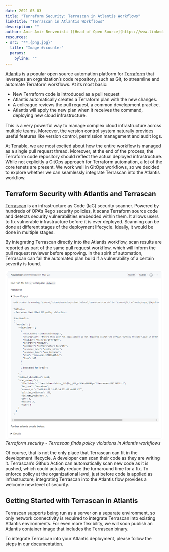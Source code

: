 ```yaml
---
date: 2021-05-03
title: "Terraform Security: Terrascan in Atlantis Workflows"
linkTitle: "Terrascan in Atlantis Workflows"
description: ""
author: Amir Amir Benvenisti ([Head of Open Source](https://www.linkedin.com/in/amir-benvenisti/))
resources:
- src: "**.{png,jpg}"
  title: "Image #:counter"
  params:
    byline: ""
---
```


[Atlantis](https://www.runatlantis.io/) is a popular open source automation platform for [Terraform](http://terraform.io) that leverages an organization’s code repository, such as Git, to streamline and automate Terraform workflows. At its most basic:

* New Terraform code is introduced as a pull request
* Atlantis automatically creates a Terraform plan with the new changes.
* A colleague reviews the pull request, a common development practice.
* Atlantis will apply the new plan when it receives the command, deploying new cloud infrastructure.

This is a very powerful way to manage complex cloud infrastructure across multiple teams. Moreover, the version control system naturally provides useful features like version control, permission management and audit logs.

At Tenable, we are most excited about how the entire workflow is managed as a single pull request thread. Moreover, at the end of the process, the Terraform code repository should reflect the actual deployed infrastructure. While not explicitly a GitOps approach for Terraform automation, a lot of the core tenets are present. We work well in GitOps workflows, so we decided to explore whether we can seamlessly integrate Terrascan into the Atlantis workflow. 

## Terraform Security with Atlantis and Terrascan

[Terrascan](https://github.com/tenable/terrascan) is an infrastructure as Code (IaC) security scanner. Powered by hundreds of OPA’s Rego security policies, it scans Terraform source code and detects security vulnerabilities embedded within them. It allows users to fix vulnerable infrastructure before it is ever deployed. Scanning can be done at different stages of the deployment lifecycle. Ideally, it would be done in multiple stages.

By integrating Terrascan directly into the Atlantis workflow, scan results are reported as part of the same pull request workflow, which will inform the pull request reviewer before approving. In the spirit of automation, Terrascan can fail the automated plan build if a vulnerability of a certain severity is found.

![](atlantis_blog.png)
*Terraform security - Terrascan finds policy violations in Atlantis workflows*

Of course, that is not the only place that Terrascan can fit in the development lifecycle. A developer can scan their code as they are writing it. Terrascan’s Github Action can automatically scan new code as it is pushed, which could actually reduce the turnaround time for a fix. To enforce policy at the organizational level, just before code is applied as infrastructure, integrating Terrascan into the Atlantis flow provides a welcome new level of security.

## Getting Started with Terrascan in Atlantis

Terrascan supports being run as a server on a separate environment, so only network connectivity is required to integrate Terrascan into existing Atlantis environments. For even more flexibility, we will soon publish an Atlantis container image that includes the Terrascan binary.

To integrate Terrascan into your Atlantis deployment, please follow the steps in our [documentation](https://runterrascan.io/docs/integrations/atlantis/).
